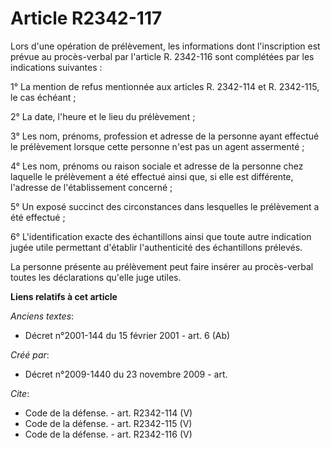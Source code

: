 # Article R2342-117

Lors d'une opération de prélèvement, les informations dont l'inscription est prévue au procès-verbal par l'article R.
2342-116 sont complétées par les indications suivantes : 

1° La mention de refus mentionnée aux articles R. 2342-114 et R. 2342-115, le cas échéant ; 

2° La date, l'heure et le lieu du prélèvement ; 

3° Les nom, prénoms, profession et adresse de la personne ayant effectué le prélèvement lorsque cette personne n'est pas un
agent assermenté ; 

4° Les nom, prénoms ou raison sociale et adresse de la personne chez laquelle le prélèvement a été effectué ainsi que, si
elle est différente, l'adresse de l'établissement concerné ; 

5° Un exposé succinct des circonstances dans lesquelles le prélèvement a été effectué ; 

6° L'identification exacte des échantillons ainsi que toute autre indication jugée utile permettant d'établir l'authenticité
des échantillons prélevés. 

La personne présente au prélèvement peut faire insérer au procès-verbal toutes les déclarations qu'elle juge utiles.

**Liens relatifs à cet article**

_Anciens textes_:

  - Décret n°2001-144 du 15 février 2001 - art. 6 (Ab)

_Créé par_:

  - Décret n°2009-1440 du 23 novembre 2009 - art.

_Cite_:

  - Code de la défense. - art. R2342-114 (V)
  - Code de la défense. - art. R2342-115 (V)
  - Code de la défense. - art. R2342-116 (V)
